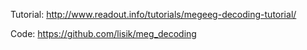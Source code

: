 Tutorial: http://www.readout.info/tutorials/megeeg-decoding-tutorial/

Code: https://github.com/lisik/meg_decoding